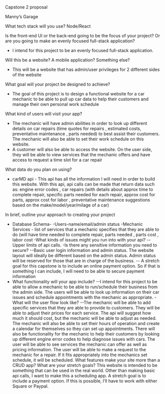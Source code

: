 Capstone 2 proposal

Manny’s Garage

What tech stack will you use?
    Node/React

Is the front-end UI or the back-end going to be the focus of your project? Or are you going to make an evenly focused full-stack application?
   - I intend for this project to be an evenly focused full-stack application.

Will this be a website? A mobile application? Something else?
   - This will be a website that has admin/user privileges for 2 different sides of the website

What goal will your project be designed to achieve?
   - The goal of this project is to design a functional website for a car mechanic to be able to pull up car data to help their customers and manage their own personal work schedule

 What kind of users will visit your app?
   - The mechanic will have admin abilities in order to look up different details on car repairs (time quotes for repairs , estimated costs, preventative maintenance , parts needed) to best assist their customers. The mechanic will also be able to set their work schedule on this website. 
   - A customer will also be able to access the website. On the user side, they will be able to view services that the mechanic offers and have access to request a time slot for a car repair

 What data do you plan on using?
 -  carMD api - This api has all the information I will need in order to build this website. With this api, api calls can be made that return data such as: engine error codes , car repairs (with details about approx time to complete repair, specific parts needed for each repair, approx cost for parts, approx cost for labor , preventative maintenance suggestions based on the make/model/year/milage of a car)

In brief, outline your approach to creating your project
   - Database Schema-
        	-Users-name/email/admin status
            	-Mechanic Services - list of services that a mechanic specifies that they are able to do (will have time needed to complete repair, parts needed , 			parts cost , labor cost
    -What kinds of issues might you run into with your api?
       		-- Upper limits of api calls.
    -Is there any sensitive information you need to secure?
        	--Basic user login information and admin status. The website layout will ideally be different based on the admin status. Admin status will be reserved 			for those that are in charge of the business. 
        	-- A stretch goal for this capstone is to include an online payment option. So if that is something I can include, I will need to be able to secure 			payment information 
   - What functionality will your app include?
        	--I intend for this project to be able to allow  a mechanic to be able to run/schedule their business from the admin side. The users will be able to 			look up information on their car issues and schedule appointments with the mechanic as appropriate. 
	-What will the user flow look like?
        	--The mechanic will be able to add specific services that they are able to provide to customers. They will be able to adjust their prices for each 		service. The api will suggest how much it should cost, but the mechanic will be able to adjust as needed. 
        The mechanic will also be able to set their hours of operation and create a calendar for themselves so they can set up appointments. 
        There will also be functionality for the mechanic to help their customers by looking up different engine error codes to help diagnose issues with cars. 
        The user will be able to see services the mechanic can offer as well as pricing information. 
        The user will be able to make a request to the mechanic for a repair. If it fits appropriately into the mechanics set schedule, it will be scheduled. 
	What features make your site more than a CRUD app? What are your stretch goals?
        This website is intended to be something that can be used in the real world. Other than making basic api calls, I want to make this a scheduling app.
        A stretch goal is to include a payment option. If this is possible, I’ll have to work with either Square or Paypal.  




